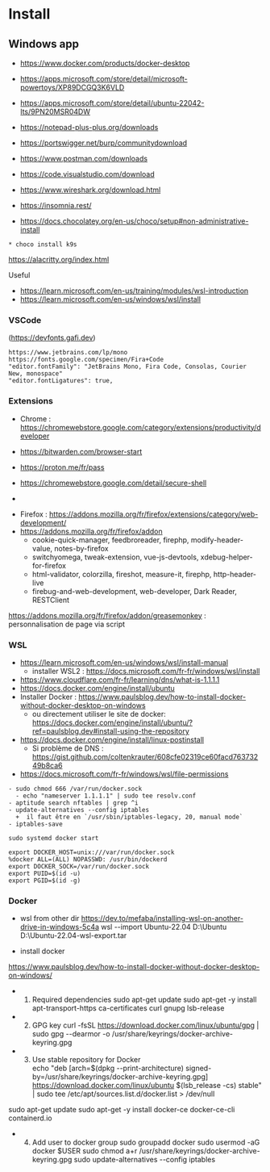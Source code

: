 # Install

## Windows app
* https://www.docker.com/products/docker-desktop
* https://apps.microsoft.com/store/detail/microsoft-powertoys/XP89DCGQ3K6VLD
* https://apps.microsoft.com/store/detail/ubuntu-22042-lts/9PN20MSR04DW
* https://notepad-plus-plus.org/downloads
* https://portswigger.net/burp/communitydownload
* https://www.postman.com/downloads
* https://code.visualstudio.com/download
* https://www.wireshark.org/download.html
* https://insomnia.rest/

* https://docs.chocolatey.org/en-us/choco/setup#non-administrative-install
```
* choco install k9s
```
https://alacritty.org/index.html

Useful
- https://learn.microsoft.com/en-us/training/modules/wsl-introduction
- https://learn.microsoft.com/en-us/windows/wsl/install

### VSCode

(https://devfonts.gafi.dev)
```
https://www.jetbrains.com/lp/mono
https://fonts.google.com/specimen/Fira+Code
"editor.fontFamily": "JetBrains Mono, Fira Code, Consolas, Courier New, monospace"
"editor.fontLigatures": true,
```

### Extensions

* Chrome : https://chromewebstore.google.com/category/extensions/productivity/developer
- https://bitwarden.com/browser-start
- https://proton.me/fr/pass
- https://chromewebstore.google.com/detail/secure-shell

-

* Firefox : https://addons.mozilla.org/fr/firefox/extensions/category/web-development/  
* https://addons.mozilla.org/fr/firefox/addon  
  - cookie-quick-manager, feedbroreader, firephp, modify-header-value, notes-by-firefox
  - switchyomega, tweak-extension, vue-js-devtools, xdebug-helper-for-firefox
  - html-validator, colorzilla, fireshot, measure-it, firephp, http-header-live
  - firebug-and-web-development, web-developer, Dark Reader, RESTClient

https://addons.mozilla.org/fr/firefox/addon/greasemonkey : personnalisation de page via script

### WSL

- https://learn.microsoft.com/en-us/windows/wsl/install-manual
  + installer WSL2 : https://docs.microsoft.com/fr-fr/windows/wsl/install
- https://www.cloudflare.com/fr-fr/learning/dns/what-is-1.1.1.1
- https://docs.docker.com/engine/install/ubuntu
- Installer Docker : https://www.paulsblog.dev/how-to-install-docker-without-docker-desktop-on-windows
  + ou directement utiliser le site de docker: https://docs.docker.com/engine/install/ubuntu/?ref=paulsblog.dev#install-using-the-repository
- https://docs.docker.com/engine/install/linux-postinstall
  + Si problème de DNS : https://gist.github.com/coltenkrauter/608cfe02319ce60facd76373249b8ca6
- https://docs.microsoft.com/fr-fr/windows/wsl/file-permissions

```
- sudo chmod 666 /var/run/docker.sock
  - echo "nameserver 1.1.1.1" | sudo tee resolv.conf
- aptitude search nftables | grep ^i
- update-alternatives --config iptables
  +  il faut être en `/usr/sbin/iptables-legacy, 20, manual mode`
- iptables-save

sudo systemd docker start

export DOCKER_HOST=unix:///var/run/docker.sock
%docker ALL=(ALL) NOPASSWD: /usr/bin/dockerd
export DOCKER_SOCK=/var/run/docker.sock
export PUID=$(id -u)
export PGID=$(id -g)
```

### Docker

* wsl from other dir
 https://dev.to/mefaba/installing-wsl-on-another-drive-in-windows-5c4a
  wsl --import Ubuntu-22.04 D:\Ubuntu D:\Ubuntu-22.04-wsl-export.tar
  
* install docker 
  
https://www.paulsblog.dev/how-to-install-docker-without-docker-desktop-on-windows/


* 1. Required dependencies 
sudo apt-get update 
sudo apt-get -y install apt-transport-https ca-certificates curl gnupg lsb-release 

* 2. GPG key 
curl -fsSL https://download.docker.com/linux/ubuntu/gpg | sudo gpg --dearmor -o /usr/share/keyrings/docker-archive-keyring.gpg 

* 3. Use stable repository for Docker  
  echo "deb [arch=$(dpkg --print-architecture) signed-by=/usr/share/keyrings/docker-archive-keyring.gpg] https://download.docker.com/linux/ubuntu $(lsb_release -cs) stable" | sudo tee /etc/apt/sources.list.d/docker.list > /dev/null 

sudo apt-get update 
sudo apt-get -y install docker-ce docker-ce-cli containerd.io 

* 4. Add user to docker group 
sudo groupadd docker 
sudo usermod -aG docker $USER sudo chmod a+r /usr/share/keyrings/docker-archive-keyring.gpg
sudo update-alternatives --config iptables

